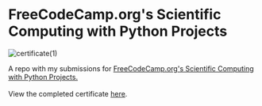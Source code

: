 # FreeCodeCamp.org's Scientific Computing with Python Projects

![certificate(1)](https://github.com/ezratweaver/py4e-finals/assets/101545981/6aa53587-cb98-4e56-a076-efe8e9adc2d4)


A repo with my submissions for [FreeCodeCamp.org's Scientific Computing with Python Projects.](https://www.freecodecamp.org/learn/scientific-computing-with-python/#python-for-everybody)<br /><br /> View the completed certificate [here](https://freecodecamp.org/certification/fcc33e06575-2d3b-4a1d-a35a-61b49028f45e/scientific-computing-with-python-v7  "here").





